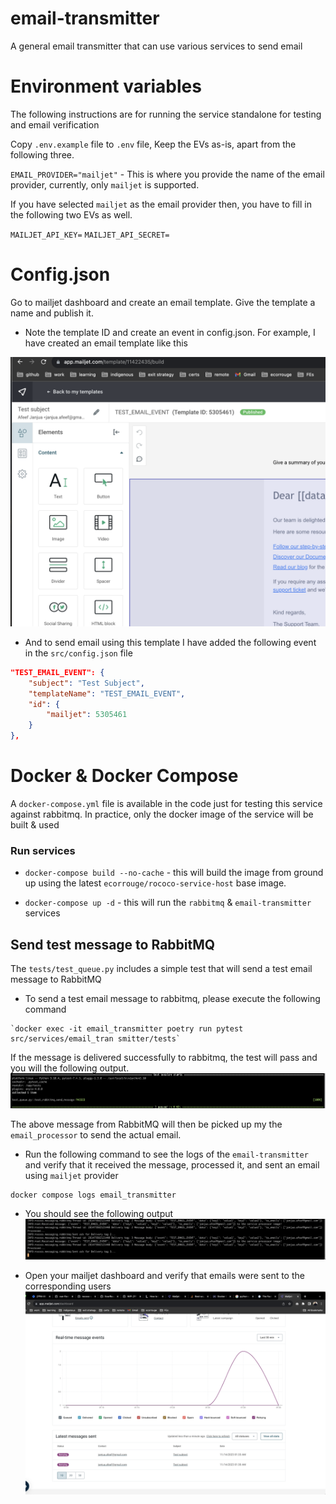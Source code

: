 # email-transmitter
A general email transmitter that can use various services to send email

# Environment variables

The following instructions are for running the service standalone for testing and email verification

Copy `.env.example` file to `.env` file, Keep the EVs as-is, apart from the following three.

`EMAIL_PROVIDER="mailjet"` - This is where you provide the name of the email provider, currently, only `mailjet` is supported.

If you have selected `mailjet` as the email provider then, you have to fill in the following two EVs as well.

`MAILJET_API_KEY=`
`MAILJET_API_SECRET=`


# Config.json

Go to mailjet dashboard and create an email template. Give the template a name and publish it.

- Note the template ID and create an event in config.json. For example, I have created an email template like this

![mailjet_template.png](docs/images/mailjet_template.png)

- And to send email using this template I have added the following event in the `src/config.json` file

```json
"TEST_EMAIL_EVENT": {
    "subject": "Test Subject",
    "templateName": "TEST_EMAIL_EVENT",
    "id": {
        "mailjet": 5305461
    }
},
```

# Docker & Docker Compose

A `docker-compose.yml` file is available in the code just for testing this service against rabbitmq. 
In practice, only the docker image of the service will be built & used

### Run services
- `docker-compose build --no-cache` - this will build the image from ground up 
using the latest `ecorrouge/rococo-service-host` base image.

- `docker-compose up -d` - this will run the `rabbitmq` & `email-transmitter` services

## Send test message to RabbitMQ
The `tests/test_queue.py` includes a simple test that will send a test email message to RabbitMQ

- To send a test email message to rabbitmq, please execute the following command
```shell
`docker exec -it email_transmitter poetry run pytest src/services/email_tran smitter/tests`
```

If the message is delivered successfully to rabbitmq, the test will pass and you will the following output.
![test_message_output.png](docs/images/test_message_output.png)

The above message from RabbitMQ will then be picked up my the `email_processor` to send the actual email. 
- Run the following command to see the logs of the `email-transmitter` and verify that it received the message, 
processed it, and sent an email using `mailjet` provider

```shell
docker compose logs email_transmitter
```
- You should see the following output
![email_transmitter_logs.png](docs/images/email_transmitter_logs.png)

- Open your mailjet dashboard and verify that emails were sent to the corresponding users
![mailjet_dashboard.png](docs/images/mailjet_dashboard.png)
